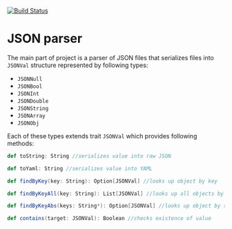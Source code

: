 [![Build Status](https://travis-ci.org/github/Cynt3r/json-parser.svg?branch=master)](https://travis-ci.org/github/Cynt3r/json-parser)

# JSON parser
The main part of project is a parser of JSON files that serializes files into ```JSONVal``` structure represented by following types:
 - ```JSONNull```
 - ```JSONBool```
 - ```JSONInt```
 - ```JSONDouble```
 - ```JSONString```
 - ```JSONArray```
 - ```JSONObj```

Each of these types extends trait ```JSONVal``` which provides following methods:
```scala
def toString: String //serializes value into raw JSON
```
```scala
def toYaml: String //serializes value into YAML
```
```scala
def findByKey(key: String): Option[JSONVal] //looks up object by key
```
```scala
def findByKeyAll(key: String): List[JSONVal] //looks up all objects by key
```
```scala
def findByKeyAbs(keys: String*): Option[JSONVal] //looks up object by specified absolute path
```
```scala
def contains(target: JSONVal): Boolean //checks existence of value
```
